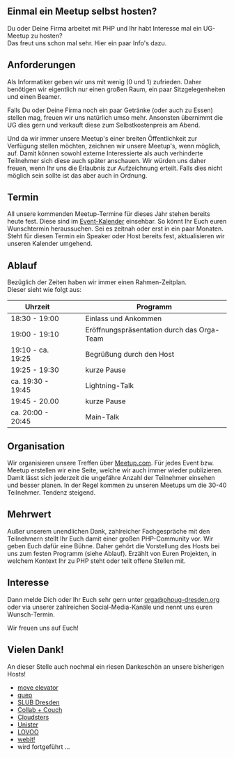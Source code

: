 ## Einmal ein Meetup selbst hosten?

Du oder Deine Firma arbeitet mit PHP und Ihr habt Interesse mal ein UG-Meetup zu hosten?  
Das freut uns schon mal sehr. Hier ein paar Info's dazu.

## Anforderungen

Als Informatiker geben wir uns mit wenig (0 und 1) zufrieden. Daher benötigen wir eigentlich nur einen großen Raum, ein paar Sitzgelegenheiten und einen Beamer.

Falls Du oder Deine Firma noch ein paar Getränke (oder auch zu Essen) stellen mag, freuen wir uns natürlich umso mehr. 
Ansonsten übernimmt die UG dies gern und verkauft diese zum Selbstkostenpreis am Abend.

Und da wir immer unsere Meetup's einer breiten Öffentlichkeit zur Verfügung stellen möchten, zeichnen wir unsere
Meetup's, wenn möglich, auf. Damit können sowohl externe Interessierte als auch verhinderte Teilnehmer sich diese auch später anschauen.
Wir würden uns daher freuen, wenn Ihr uns die Erlaubnis zur Aufzeichnung erteilt. Falls dies nicht möglich sein sollte ist das aber auch in Ordnung.

## Termin

All unsere kommenden Meetup-Termine für dieses Jahr stehen bereits heute fest. Diese sind im [Event-Kalender](http://phpug-dresden.org/events.html#calendar) einsehbar.
So könnt Ihr Euch euren Wunschtermin heraussuchen. Sei es zeitnah oder erst in ein paar Monaten.
Steht für diesen Termin ein Speaker oder Host bereits fest, aktualisieren wir unseren Kalender umgehend.

## Ablauf

Bezüglich der Zeiten haben wir immer einen Rahmen-Zeitplan.   
Dieser sieht wie folgt aus:

| Uhrzeit | &nbsp;&nbsp;&nbsp;&nbsp; | Programm |
|--- |--- |--- |
| 18:30 - 19:00 | &nbsp;&nbsp;&nbsp;&nbsp; | Einlass und Ankommen |
| 19:00 - 19:10 | &nbsp;&nbsp;&nbsp;&nbsp; | Eröffnungspräsentation durch das Orga-Team |
| 19:10 - ca. 19:25 | &nbsp;&nbsp;&nbsp;&nbsp; | Begrüßung durch den Host |
| 19:25 - 19:30 | &nbsp;&nbsp;&nbsp;&nbsp; | kurze Pause |
| ca. 19:30 - 19:45 | &nbsp;&nbsp;&nbsp;&nbsp; | Lightning-Talk |
| 19:45 - 20.00 | &nbsp;&nbsp;&nbsp;&nbsp; | kurze Pause |
| ca. 20:00 - 20:45 | &nbsp;&nbsp;&nbsp;&nbsp; | Main-Talk |   

## Organisation

Wir organisieren unsere Treffen über [Meetup.com](https://www.meetup.com/de-DE/PHP-USERGROUP-DRESDEN/). 
Für jedes Event bzw. Meetup erstellen wir eine Seite, welche wir auch immer wieder publizieren.
Damit lässt sich jederzeit die ungefähre Anzahl der Teilnehmer einsehen und besser planen. In der Regel kommen zu unseren Meetups 
um die 30-40 Teilnehmer. Tendenz steigend.

## Mehrwert

Außer unserem unendlichen Dank, zahlreicher Fachgespräche mit den Teilnehmern stellt Ihr Euch damit einer großen PHP-Community vor.
Wir geben Euch dafür eine Bühne. Daher gehört die Vorstellung des Hosts bei uns zum festen Programm (siehe Ablauf).
Erzählt von Euren Projekten, in welchem Kontext Ihr zu PHP steht oder teilt offene Stellen mit.

## Interesse

Dann melde Dich oder Ihr Euch sehr gern unter [orga@phpug-dresden.org](mailto:orga@phpug-dresden.org) oder via unserer zahlreichen Social-Media-Kanäle
und nennt uns euren Wunsch-Termin.

Wir freuen uns auf Euch!

## Vielen Dank!

An dieser Stelle auch nochmal ein riesen Dankeschön an unsere bisherigen Hosts!

* [move elevator](https://www.move-elevator.de)
* [queo](https://www.queo.de/startseite)
* [SLUB Dresden](https://www.slub-dresden.de/startseite/)
* [Collab + Couch](http://dresden.impacthub.net/wir-sind-umgezogen/)
* [Cloudsters](http://dresden.cloudsters.net/)
* [Unister](http://www.unister.de/)
* [LOVOO](https://inside.lovoo.com/)
* [webit!](http://www.webit.de/)
* wird fortgeführt ...